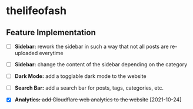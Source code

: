 
# thelifeofash

## Feature Implementation

- [ ] **Sidebar:** rework the sidebar in such a way that not all posts are re-uploaded everytime
- [ ] **Sidebar:** change the content of the sidebar depending on the category
- [ ] **Dark Mode:** add a togglable dark mode to the website
- [ ] **Search Bar:** add a search bar for posts, tags, categories, etc.

- [X] ~~**Analytics:** add Cloudflare web analytics to the website~~ [2021-10-24]
